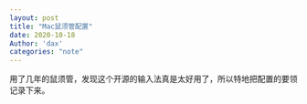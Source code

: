 ```yaml
---
layout: post
title: "Mac鼠须管配置"
date: 2020-10-18
Author: 'dax'
categories: "note"
---
```


用了几年的鼠须管，发现这个开源的输入法真是太好用了，所以特地把配置的要领记录下来。

